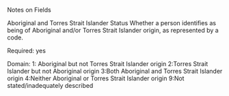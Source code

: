 
Notes on Fields 

Aboriginal and Torres Strait Islander Status
Whether a person identifies as being of Aboriginal and/or Torres Strait Islander origin, as represented by a code.


Required: yes

Domain:
1: Aboriginal but not Torres Strait Islander origin
2:Torres Strait Islander but not Aboriginal origin
3:Both Aboriginal and Torres Strait Islander origin
4:Neither Aboriginal or Torres Strait Islander origin
9:Not stated/inadequately described

